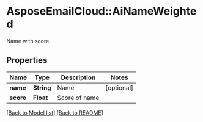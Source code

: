 # AsposeEmailCloud::AiNameWeighted

Name with score             

## Properties
Name | Type | Description | Notes
---- | ---- | ----------- | -----
**name** |**String** | Name              | [optional] 
**score** |**Float** | Score of name              | 


[[Back to Model list]](Models.md) [[Back to README]](README.md)
